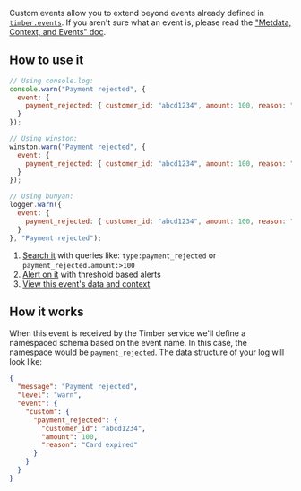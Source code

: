 Custom events allow you to extend beyond events already defined in [`timber.events`](https://timberio.github.io/timber-node/class/src/event.js~Event.html). If you aren't sure what an event is, please read the ["Metdata, Context, and Events" doc](/concepts/metadata-context-and-events).


## How to use it

```js
// Using console.log:
console.warn("Payment rejected", {
  event: {
    payment_rejected: { customer_id: "abcd1234", amount: 100, reason: "Card expired" }
  }
});

// Using winston:
winston.warn("Payment rejected", {
  event: {
    payment_rejected: { customer_id: "abcd1234", amount: 100, reason: "Card expired" }
  }
});

// Using bunyan:
logger.warn({
  event: {
    payment_rejected: { customer_id: "abcd1234", amount: 100, reason: "Card expired" }
  }
}, "Payment rejected");
```

1. [Search it](/app/console/searching) with queries like: `type:payment_rejected` or `payment_rejected.amount:>100`
2. [Alert on it](/app/alerts) with threshold based alerts
3. [View this event's data and context](/app/console/view-a-logs-metadata-and-context)


## How it works

When this event is received by the Timber service we'll define a namespaced schema based on the event name. In this case, the namespace would be `payment_rejected`. The data structure of your log will look like:

```json
{
  "message": "Payment rejected",
  "level": "warn",
  "event": {
    "custom": {
      "payment_rejected": {
        "customer_id": "abcd1234",
        "amount": 100,
        "reason": "Card expired"
      }
    }
  }
}
```
